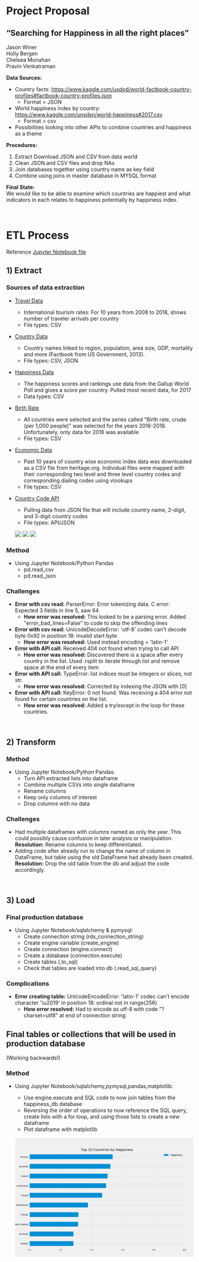 # Project Proposal #

## “Searching for Happiness in all the right places” ##
Jason Winer   
Holly Bergen  
Chelsea Monahan  
Pravin Venkatraman  


**Data Sources:**
* Country facts: https://www.kaggle.com/usdod/world-factbook-country-profiles#factbook-country-profiles.json
    * Format = JSON
* World happiness index by country: https://www.kaggle.com/unsdsn/world-happiness#2017.csv
    * Format = csv
* Possibilities looking into other APIs to combine countries and happiness as a theme

**Procedures:**
1.	Extract Download JSON and CSV from data world
2.	Clean JSON and CSV files and drop NAs
3.	Join databases together using country name as key field
4.	Combine using joins in master database in MYSQL format

**Final State:**<br>
We would like to be able to examine which countries are happiest and what indicators in each relates to happiness potentially by happiness index.

<br>

# ETL Process #

Reference [Jupyter Notebook file](https://github.com/hollybergen/Data_Viz_GroupProj_ETL/blob/master/Happiness_Master.ipynb)

## 1) Extract ##

### Sources of data extraction ###

* [Travel Data](https://data.worldbank.org/indicator/ST.INT.ARVL?end=2017&start=1995&year_high_desc=false)
  * International tourism rates: For 10 years from 2008 to 2018, shows number of traveler arrivals per country
  * File types: CSV
* [Country Data](https://www.kaggle.com/fernandol/countries-of-the-world)
  * Country names linked to region, population, area size, GDP, mortality and more (Factbook from US Government, 2013).
  * File types: CSV, JSON
* [Happiness Data](https://www.kaggle.com/unsdsn/world-happiness#2017.csv)
  * The happiness scores and rankings use data from the Gallup World Poll and gives a score per country. Pulled most recent data, for 2017
  * Data types: CSV
* [Birth Rate](https://databank.worldbank.org/data/reports.aspx?source=gender-statistics#)
  * All countries were selected and the series called "Birth rate, crude (per 1,000 people)" was selected for the years 2016-2018. Unfortunately, only data for 2016 was available
  * File types: CSV
* [Economic Data](https://www.heritage.org/index/explore?view=by-region-country-year&u=636907699184875439)
  * Past 10 years of country wise economic index data was downloaded as a CSV file from heritage.org. Individual files were mapped with their corresponding two level and three level country codes and corresponding dialing codes using vlookups
  * File types: CSV
* [Country Code API](https://restcountries.eu/)
  * Pulling data from JSON file that will include country name, 2-digit, and 3-digit country codes
  * File types: API/JSON
  
  ![](https://encrypted-tbn0.gstatic.com/images?q=tbn:ANd9GcQnlnvI90j2xfHv-iNWtOBKwa_2xRDuaAQxOE9_Tk0HNGaIRSCf)
  ![](https://cdn.iconscout.com/icon/free/png-256/json-file-1-504451.png)
  ![](https://d12m9erqbesehq.cloudfront.net/wp-content/uploads/2016/04/30152042/event-smart-rest-api.png)
  
### Method ###
* Using Jupyter Notebook/Python Pandas
   * pd.read_csv
   * pd.read_json

### Challenges ###

* **Error with csv read:** ParserError: Error tokenizing data. C error: Expected 3 fields in line 5, saw 64  
  * **How error was resolved:** This looked to be a parsing error. Added "error_bad_lines=False" to code to skip the offending lines
* **Error with csv read:** UnicodeDecodeError: 'utf-8' codec can't decode byte 0x92 in position 18: invalid start byte 
  * **How error was resolved:** Used instead encoding = 'latin-1'
* **Error with API call:** Received 404 not found when trying to call API
  * **How error was resolved:** Discovered there is a space after every country in the list. Used .rsplit to iterate through list and remove space at the end of every item
* **Error with API call:** TypeError: list indices must be integers or slices, not str. 
  * **How error was resolved:** Corrected by indexing the JSON with [0]
* **Error with API call:** KeyError: 0 not found. Was receiving a 404 error not found for certain countries on the list. 
  * **How error was resolved:** Added a try/except in the loop for these countries.

<br>

## 2) Transform ##

### Method ###
* Using Jupyter Notebook/Python Pandas:
  * Turn API extracted lists into dataframe
  * Combine multiple CSVs into single dataframe
  * Rename columns
  * Keep only columns of interest
  * Drop columns with no data

### Challenges ###

* Had multiple dataframes with columns named as only the year. This could possibly cause confusion in later analysis or manipulation. **Resolution:** Rename columns to keep differentiated.
* Adding code after already run to change the name of column in DataFrame, but table using the old DataFrame had already been created. **Resolution:** Drop the old table from the db and adjust the code accordingly.

<br>

## 3) Load ##

### Final production database ### 

  * Using Jupyter Notebook/sqlalchemy & pymysql:
    * Create connection string (rds_connection_string)
    * Create engine variable (create_engine)
    * Create connection (engine.connect)
    * Create a database (connection.execute)
    * Create tables (.to_sql)
    * Check that tables are loaded into db (.read_sql_query)

### Complications ###

* **Error creating table:** UnicodeEncodeError: 'latin-1' codec can't encode character '\u2019' in position 18: ordinal not in range(256) 
  * **How error resolved:** Had to encode as utf-8 with code "?charset=utf8" at end of connection string

## Final tables or collections that will be used in production database ##
(Working backwards!)

### Method ###

* Using Jupyter Notebook/sqlalchemy,pymysql,pandas,matplotlib:
  * Use engine.execute and SQL code to now join tables from the happiness_db database
  * Reversing the order of operations to now reference the SQL query, create lists with a for loop, and using those lists to create a new dataframe
  * Plot dataframe with matplotlib
  
   ![](https://github.com/hollybergen/Data_Viz_GroupProj_ETL/blob/master/resources/images/Top%2010%20Countries%20by%20Happiness.png)
